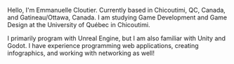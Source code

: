 Hello, I'm Emmanuelle Cloutier.
Currently based in Chicoutimi, QC, Canada, and Gatineau/Ottawa, Canada.
I am studying Game Development and Game Design at the University of Québec in Chicoutimi.

I primarily program with Unreal Engine, but I am also familiar with Unity and Godot.
I have experience programming web applications, creating infographics, and working with networking as well!
